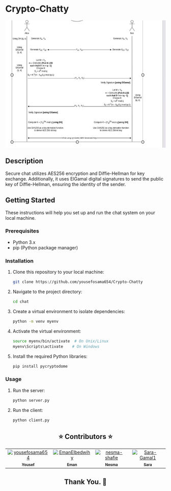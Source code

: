 # Crypto-Chatty
<div align="center">
   <img align="center" height=400px src="./images/chat.png" alt="logo">
</div>

## Description
Secure chat utilizes AES256 encryption and Diffie-Hellman for key exchange. Additionally, it uses ElGamal digital signatures to send the public key of Diffie-Hellman, ensuring the identity of the sender.

## Getting Started

These instructions will help you set up and run the chat system on your local machine.

### Prerequisites

- Python 3.x
- pip (Python package manager)

### Installation

1. Clone this repository to your local machine:

    ```bash
    git clone https://github.com/yousefosama654/Crypto-Chatty
    ```
    

2. Navigate to the project directory:

    ```bash
    cd chat
    ```
    

3. Create a virtual environment to isolate dependencies:

    ```bash
    python -m venv myenv
    ```
    

4. Activate the virtual environment:

    ```bash
    source myenv/bin/activate  # On Unix/Linux
    myenv\Scripts\activate    # On Windows
    ```
    

5. Install the required Python libraries:

    ```bash
    pip install pycryptodome
    ```
    

### Usage

1. Run the server:

    ```bash
    python server.py
    ```
    

2. Run the client:

    ```bash
    python client.py
    ```




<h2 align='center' <a name = "Contributors"> ⭐ Contributors ⭐ </h2>
<!-- readme: collaborators -start -->
<table  align='center'> 
<tr>
    <td align="center">
        <a href="https://github.com/yousefosama654">
            <img src="https://avatars.githubusercontent.com/u/93356614?v=4" width="100;" alt="yousefosama654"/>
            <br />
            <sub><b>Yousef</b></sub>
        </a>
    </td>
    <td align="center">
        <a href="https://github.com/EmanElbedwihy">
            <img src="https://avatars.githubusercontent.com/u/120182209?v=4" width="100;" alt="EmanElbedwihy"/>
            <br />
            <sub><b>Eman</b></sub>
        </a>
    </td>
        <td align="center">
        <a href="https://github.com/nesma-shafie">
            <img src="https://avatars.githubusercontent.com/u/120175134?v=4" width="100;" alt="nesma-shafie"/>
            <br />
            <sub><b>Nesma</b></sub>
        </a>
    </td>
    <td align="center">
        <a href="https://github.com/Sara-Gamal1">
            <img src="https://avatars.githubusercontent.com/u/106556638?v=4" width="100;" alt="Sara-Gamal1"/>
            <br />
            <sub><b>Sara</b></sub>
        </a>
    </td></tr>
</table>
<!-- readme: collaborators -end -->
<h2 align='center'>Thank You. 💖 </h2>
